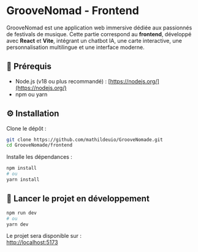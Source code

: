 # GrooveNomad - Frontend

GrooveNomad est une application web immersive dédiée aux passionnés de festivals de musique. Cette partie correspond au **frontend**, développé avec **React** et **Vite**, intégrant un chatbot IA, une carte interactive, une personnalisation multilingue et une interface moderne.

## 🧰 Prérequis

- Node.js (v18 ou plus recommandé) : [https://nodejs.org/](https://nodejs.org/)
- npm ou yarn

## ⚙️ Installation

Clone le dépôt :

```bash
git clone https://github.com/mathildeuio/GrooveNomade.git
cd GrooveNomade/frontend
```

Installe les dépendances :

```bash
npm install
# ou
yarn install
```

## 🚀 Lancer le projet en développement

```bash
npm run dev
# ou
yarn dev
```

Le projet sera disponible sur :  
[http://localhost:5173](http://localhost:5173)



